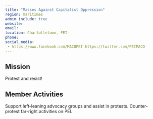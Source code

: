 ```yaml
---
title: "Masses Against Capitalist Oppression"
region: maritimes
admin_include: true
website: 
email: 
location: Charlottetown, PEI
phone: 
social_media: 
 - https://www.facebook.com/MACOPEI https://twitter.com/PEIMACO
---
```


## Mission

Protest and resist!

## Member Activities

Support left-leaning advocacy groups and assist in protests. Counter-protest far-right activities on PEI.

